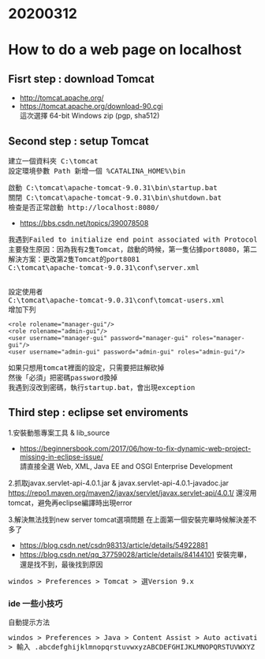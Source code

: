 # 20200312
# How to do a web page on localhost

## Fisrt step : download Tomcat
* http://tomcat.apache.org/
* https://tomcat.apache.org/download-90.cgi <br>
這次選擇 64-bit Windows zip (pgp, sha512)

## Second step : setup Tomcat
<pre>
建立一個資料夾 C:\tomcat
設定環境參數 Path 新增一個 %CATALINA_HOME%\bin
</pre>
<pre>
啟動 C:\tomcat\apache-tomcat-9.0.31\bin\startup.bat
關閉 C:\tomcat\apache-tomcat-9.0.31\bin\shutdown.bat
檢查是否正常啟動 http://localhost:8080/
</pre>
* https://bbs.csdn.net/topics/390078508
<pre>
我遇到Failed to initialize end point associated with ProtocolHandler ["http-apr-8080"]
主要發生原因：因為我有2隻Tomcat，啟動的時候，第一隻佔據port8080，第二隻也佔據port8080
解決方案：更改第2隻Tomcat的port8081
C:\tomcat\apache-tomcat-9.0.31\conf\server.xml
<Connector port="8081" protocol="HTTP/1.1"
               connectionTimeout="20000"
               redirectPort="8443" />
</pre>
<pre>
設定使用者
C:\tomcat\apache-tomcat-9.0.31\conf\tomcat-users.xml
增加下列
</pre>
`<role rolename="manager-gui"/>`<br>
`<role rolename="admin-gui"/>`<br>
`<user username="manager-gui" password="manager-gui" roles="manager-gui"/>`<br>
`<user username="admin-gui" password="admin-gui" roles="admin-gui"/>`<br>
<pre>
如果只想用tomcat裡面的設定，只需要把註解砍掉
然後「必須」把密碼password換掉
我遇到沒改到密碼，執行startup.bat，會出現exception
</pre>

## Third step : eclipse set enviroments
1.安裝動態專案工具 & lib_source
* https://beginnersbook.com/2017/06/how-to-fix-dynamic-web-project-missing-in-eclipse-issue/ <br>
請直接全選 Web, XML, Java EE and OSGI Enterprise Development 

2.抓取javax.servlet-api-4.0.1.jar  & javax.servlet-api-4.0.1-javadoc.jar    
https://repo1.maven.org/maven2/javax/servlet/javax.servlet-api/4.0.1/
還沒用tomcat，避免再eclipse編譯時出現error

3.解決無法找到new server tomcat選項問題
在上面第一個安裝完畢時候解決差不多了
* https://blog.csdn.net/csdn98313/article/details/54922881
* https://blog.csdn.net/qq_37759028/article/details/84144101
安裝完畢，還是找不到，最後找到原因
<pre>
windos > Preferences > Tomcat > 選Version 9.x
</pre>


### ide 一些小技巧
自動提示方法
<pre>
windos > Preferences > Java > Content Assist > Auto activation triggers for java 
> 輸入 .abcdefghijklmnopqrstuvwxyzABCDEFGHIJKLMNOPQRSTUVWXYZ
</pre>
<pre>

</pre>
